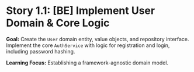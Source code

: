 # Story 1.1: [BE] Implement User Domain & Core Logic

**Goal:** Create the `User` domain entity, value objects, and repository interface. Implement the
core `AuthService` with logic for registration and login, including password hashing.

**Learning Focus:** Establishing a framework-agnostic domain model.
